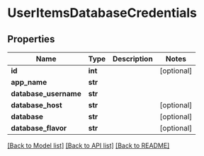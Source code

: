 # UserItemsDatabaseCredentials

## Properties
Name | Type | Description | Notes
------------ | ------------- | ------------- | -------------
**id** | **int** |  | [optional] 
**app_name** | **str** |  | 
**database_username** | **str** |  | 
**database_host** | **str** |  | [optional] 
**database** | **str** |  | [optional] 
**database_flavor** | **str** |  | [optional] 

[[Back to Model list]](../README.md#documentation-for-models) [[Back to API list]](../README.md#documentation-for-api-endpoints) [[Back to README]](../README.md)


